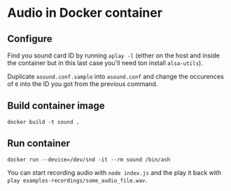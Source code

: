 # Audio in Docker container

## Configure

Find you sound card ID by running `aplay -l` (either on the host and inside the container but in this last case you'll need ton install `alsa-utils`).

Duplicate `asound.conf.sample` into `asound.conf` and change the occurences of `0` into the ID you got from the previous command.

## Build container image

`docker build -t sound .`

## Run container

`docker run --device=/dev/snd -it --rm sound /bin/ash`

You can start recording audio with `node index.js` and the play it back with `play examples-recordings/some_audio_file.wav`.